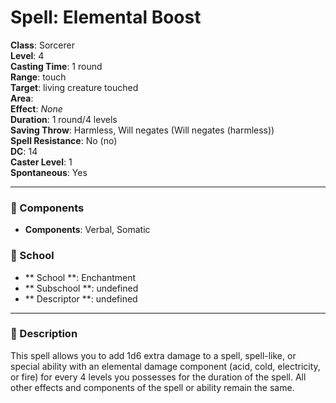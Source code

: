 
# Spell: Elemental Boost
**Class**: Sorcerer  
**Level**: 4  
**Casting Time**: 1 round  
**Range**: touch  
**Target**: living creature touched  
**Area**:   
**Effect**: _None_  
**Duration**: 1 round/4 levels  
**Saving Throw**: Harmless, Will negates (Will negates (harmless))  
**Spell Resistance**: No (no)  
**DC**: 14  
**Caster Level**: 1  
**Spontaneous**: Yes

---

### 🔮 Components
- **Components**: Verbal, Somatic

### 🏫 School
- ** School **: Enchantment
- ** Subschool **: undefined
- ** Descriptor **: undefined
---

### 📜 Description
This spell allows you to add 1d6 extra damage to a spell, spell-like, or special ability with an elemental damage component (acid, cold, electricity, or fire) for every 4 levels you possesses for the duration of the spell. All other effects and components of the spell or ability remain the same.
